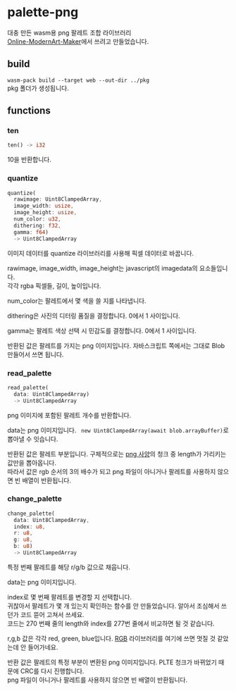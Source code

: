 # palette-png
대충 만든 wasm용 png 팔레트 조합 라이브러리  
[Online-ModernArt-Maker](https://github.com/hyuckkim/Online-ModernArt-Maker)에서 쓰려고 만들었습니다.

## build
`wasm-pack build --target web --out-dir ../pkg`  
pkg 폴더가 생성됩니다.
## functions

### ten
```rust
ten() -> i32
```
10을 반환합니다.

### quantize
```rust
quantize(
  rawimage: Uint8ClampedArray, 
  image_width: usize, 
  image_height: usize, 
  num_color: u32,
  dithering: f32,
  gamma: f64)
  -> Uint8ClampedArray 
```
이미지 데이터를 quantize 라이브러리를 사용해 픽셀 데이터로 바꿉니다.

rawimage, image_width, image_height는 javascript의 imagedata의 요소들입니다.  
각각 rgba 픽셀들, 길이, 높이입니다.

num_color는 팔레트에서 몇 색을 쓸 지를 나타냅니다.

dithering은 사진의 디터링 품질을 결정합니다. 0에서 1 사이입니다.

gamma는 팔레트 색상 선택 시 민감도를 결정합니다. 0에서 1 사이입니다.

반환된 값은 팔레트를 가지는 png 이미지입니다. 자바스크립트 쪽에서는 그대로 Blob 만들어서 쓰면 됩니다.

### read_palette
```rust
read_palette(
  data: Uint8ClampedArray)
  -> Uint8ClampedArray
```
png 이미지에 포함된 팔레트 개수를 반환합니다.

data는 png 이미지입니다. ` new Uint8ClampedArray(await blob.arrayBuffer)`로 뽑아낼 수 잇습니다.

반환된 값은 팔레트 부분입니다. 구체적으로는 [png 사양](https://www.w3.org/TR/PNG/#5Chunk-layout)의 청크 중 length가 가리키는 값만을 뽑아옵니다.  
따라서 값은 rgb 순서의 3의 배수가 되고 png 파일이 아니거나 팔레트를 사용하지 않으면 빈 배열이 반환됩니다.

### change_palette
```rust
change_palette(
  data: Uint8ClampedArray,
  index: u8,
  r: u8,
  g: u8,
  b: u8)
  -> Uint8ClampedArray
```
특정 번째 팔레트를 해당 r/g/b 값으로 채웁니다.

data는 png 이미지입니다.

index로 몇 번째 팔레트를 변경할 지 선택합니다.  
귀찮아서 팔레트가 몇 개 있는지 확인하는 함수를 안 만들었습니다. 알아서 조심해서 쓰던가 코드 뜯어 고쳐서 쓰세요.  
코드는 270 번째 줄의 length와 index를 277번 줄에서 비교하면 될 것 같습니다.

r,g,b 값은 각각 red, green, blue입니다. [RGB](https://docs.rs/crate/rgb/latest) 라이브러리를 여기에 쓰면 멋질 것 같았는데 안 들어가네요.

반환 값은 팔레트의 특정 부분이 변환된 png 이미지입니다. PLTE 청크가 바뀌었기 때문에 CRC를 다시 진행합니다.  
png 파일이 아니거나 팔레트를 사용하지 않으면 빈 배열이 반환됩니다.
